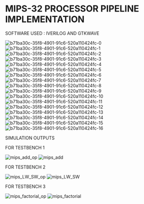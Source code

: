 # MIPS-32 PROCESSOR PIPELINE IMPLEMENTATION
SOFTWARE USED : IVERILOG AND GTKWAVE


![b71ba30c-35f8-4901-91c6-520a110424fc-0](https://github.com/user-attachments/assets/1a96cdc2-065c-4114-9e67-878f3afdbbc5)
![b71ba30c-35f8-4901-91c6-520a110424fc-1](https://github.com/user-attachments/assets/11a1c82c-689e-43ef-8eaa-8f7a73cb20a3)
![b71ba30c-35f8-4901-91c6-520a110424fc-2](https://github.com/user-attachments/assets/61105dd6-8d61-49f5-bdac-75bf6cb00c3c)
![b71ba30c-35f8-4901-91c6-520a110424fc-3](https://github.com/user-attachments/assets/ef8451b9-8528-4f90-af12-fa3bfdca2aca)
![b71ba30c-35f8-4901-91c6-520a110424fc-4](https://github.com/user-attachments/assets/656c4ef2-cc22-4c0d-b024-69313c6c2080)
![b71ba30c-35f8-4901-91c6-520a110424fc-5](https://github.com/user-attachments/assets/6bc94142-c4b5-4307-8227-d40d9a4454ff)
![b71ba30c-35f8-4901-91c6-520a110424fc-6](https://github.com/user-attachments/assets/1920de92-d25e-478d-b1e4-ea0373e71680)
![b71ba30c-35f8-4901-91c6-520a110424fc-7](https://github.com/user-attachments/assets/285dc21d-8589-4c56-954f-cb8a3d24fbf1)
![b71ba30c-35f8-4901-91c6-520a110424fc-8](https://github.com/user-attachments/assets/e16fcf41-3808-40cc-a7f2-067b4a597bd7)
![b71ba30c-35f8-4901-91c6-520a110424fc-9](https://github.com/user-attachments/assets/9e942b6b-b3cc-4949-89c3-f3db4e400a31)
![b71ba30c-35f8-4901-91c6-520a110424fc-10](https://github.com/user-attachments/assets/29750c25-945a-44f7-84fb-094b7fda6341)
![b71ba30c-35f8-4901-91c6-520a110424fc-11](https://github.com/user-attachments/assets/8e05fd4b-08e8-4eaa-aaeb-4f1221e7d7dc)
![b71ba30c-35f8-4901-91c6-520a110424fc-12](https://github.com/user-attachments/assets/8a810857-befc-4e33-b47f-b8720fe90b81)
![b71ba30c-35f8-4901-91c6-520a110424fc-13](https://github.com/user-attachments/assets/6fedfaa6-951c-4d22-8ca2-e99af1599105)
![b71ba30c-35f8-4901-91c6-520a110424fc-14](https://github.com/user-attachments/assets/89a6505b-472e-49a4-8f79-54411536e44d)
![b71ba30c-35f8-4901-91c6-520a110424fc-15](https://github.com/user-attachments/assets/5ebddaa5-7f35-4cc2-9f70-049d23b1ea74)
![b71ba30c-35f8-4901-91c6-520a110424fc-16](https://github.com/user-attachments/assets/6ded93d8-ef9d-4cdd-84b7-bf17d8090fdb)










SIMULATION OUTPUTS 

FOR TESTBENCH 1 




![mips_add_op](https://github.com/user-attachments/assets/febde488-9c88-483a-acb2-0b2987e54d4e)
![mips_add](https://github.com/user-attachments/assets/8c642cdc-47c8-4a66-a967-d6a54f9fa8f7)






FOR TESTBENCH 2




![mips_LW_SW_op](https://github.com/user-attachments/assets/a4ae3665-dac7-4dce-b97f-7825579057a9)
![mips_LW_SW](https://github.com/user-attachments/assets/79d16993-fd5e-4026-a2bb-3c614d3a4b70)






FOR TESTBENCH 3





![mips_factorial_op](https://github.com/user-attachments/assets/ba395254-219e-446a-ae4f-4e0a28d5e484)
![mips_factorial](https://github.com/user-attachments/assets/f255d21a-68f3-4357-a343-06ab8f4ce001)

